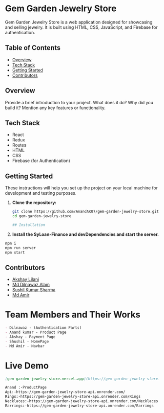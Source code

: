 # Gem Garden Jewelry Store

Gem Garden Jewelry Store is a web application designed for showcasing and selling jewelry. It is built using HTML, CSS, JavaScript, and Firebase for authentication.

## Table of Contents

- [Overview](#overview)
- [Tech Stack](#tech-stack)
- [Getting Started](#getting-started)
- [Contributors](#contributors)

## Overview

Provide a brief introduction to your project. What does it do? Why did you build it? Mention any key features or functionality.

## Tech Stack

- React
- Redux
- Routes
- HTML
- CSS
- Firebase (for Authentication)

## Getting Started

These instructions will help you set up the project on your local machine for development and testing purposes.

1. **Clone the repository:**

   ```bash
   git clone https://github.com/AnandAK07/gem-garden-jewelry-store.git
   cd gem-garden-jewelry-store

   ## Installation

2. **Install the SyLoan-Finance and devDependencies and start the server.**

```sh
npm i
npm run server
npm start
```
## Contributors
- [Akshay Lilani](https://github.com/AkshaykumarLilani)
- [Md Dilnawaz Alam](https://github.com/dilsah786)
- [Sushil Kumar Sharma](https://github.com/Sushil1603)
- [Md Amir](https://github.com/mdamir-012)


# Team Members and Their Works
```markdown
- Dilnawaz - (Authentication Parts)
- Anand kumar - Product Page
- Akshay - Payment Page
- Shushil - HomePage
- Md Amir - Navbar

```
# Live Demo
```markdown
[gem-garden-jewelry-store.vercel.app](https://gem-garden-jewelry-store.vercel.app/)

Anand :-ProductPage
Api:-https://gem-garden-jewelry-store-api.onrender.com/
Rings:-https://gem-garden-jewelry-store-api.onrender.com/Rings
Necklaces:-https://gem-garden-jewelry-store-api.onrender.com/Necklaces
Earrings:-https://gem-garden-jewelry-store-api.onrender.com/Earrings
